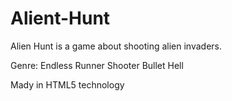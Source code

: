 # Alient-Hunt
Alien Hunt is a game about shooting alien invaders.

Genre: Endless Runner Shooter Bullet Hell

Mady in HTML5 technology
